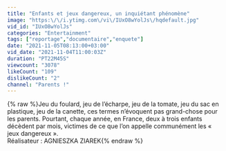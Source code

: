 ```yaml
---
title: "Enfants et jeux dangereux, un inquiétant phénomène"
image: "https:\/\/i.ytimg.com\/vi\/IUxO8wYolJs\/hqdefault.jpg"
vid_id: "IUxO8wYolJs"
categories: "Entertainment"
tags: ["reportage","documentaire","enquete"]
date: "2021-11-05T08:13:00+03:00"
vid_date: "2021-11-04T11:00:03Z"
duration: "PT22M45S"
viewcount: "3078"
likeCount: "109"
dislikeCount: "2"
channel: "Parents !"
---
```

{% raw %}Jeu du foulard,  jeu de l’écharpe, jeu de la tomate,  jeu du sac en plastique,  jeu de la canette, ces termes n’évoquent pas grand-chose pour les parents. Pourtant, chaque année, en France, deux à trois enfants décèdent par mois, victimes de ce que l’on appelle communément les  « jeux dangereux ». <br />Réalisateur : AGNIESZKA ZIAREK{% endraw %}
